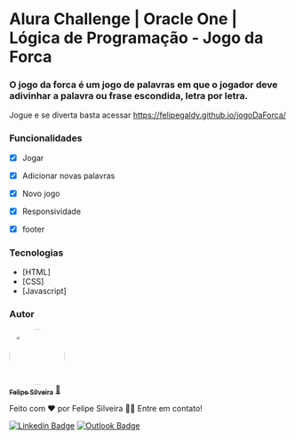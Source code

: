 # Alura Challenge | Oracle One | Lógica de Programação - Jogo da Forca
### O jogo da forca é um jogo de palavras em que o jogador deve adivinhar a palavra ou frase escondida, letra por letra.

Jogue e se diverta basta acessar https://felipegaldy.github.io/jogoDaForca/

###  Funcionalidades

- [x] Jogar
- [x] Adicionar novas palavras
- [x] Novo jogo
- [x] Responsividade 
- [x] footer


### Tecnologias

- [HTML]
- [CSS]
- [Javascript]
### Autor

<a href="https://github.com/felipegaldy/">
 <img style="border-radius: 50%;" src="https://avatars.githubusercontent.com/u/99551212?v=4" width="100px;" alt=""/>
 <br />
 <sub><b>Felipe Silveira</b></sub></a> <a href="https://www.linkedin.com/in/felipesilveirasp/" title="">🚀</a>

Feito com ❤️ por Felipe Silveira 👋🏽 Entre em contato!

 [![Linkedin Badge](https://img.shields.io/badge/-Felipe-blue?style=flat-square&logo=Linkedin&logoColor=white&link=https://www.linkedin.com/in/felipesilveirasp//)](https://www.linkedin.com/in/felipesilveirasp/) 
[![Outlook Badge](https://img.shields.io/badge/-felipe.silveira4@fatec.sp.gov.br-c14438?style=flat-square&logo=Outlook&logoColor=white&link=mailto:felipe.silveira4@fatec.sp.gov.br)](mailto:felipe.silveira4@fatec.sp.gov.br)

